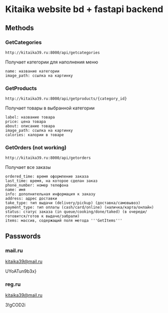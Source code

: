# Kitaika website bd + fastapi backend
## Methods
### GetCategories
```
http://kitaika39.ru:8000/api/getcategories
```
Получает категории для наполнения меню
```
name: название категории
image_path: ссылка на картинку
```
### GetProducts
```
http://kitaika39.ru:8000/api/getproducts/{category_id}
```
Получает товары в выбранной категории
```
label: название товара
price: цена товара
about: описание товара
image_path: ссылка на картинку
calories: калории в товаре
```
### GetOrders (not working)
```
http://kitaika39.ru:8000/api/getorders
```
Получает все заказы
```
ordered_time: время оформление заказа
last_time: время, на которое сделан заказ
phone_number: номер телефона
name: имя
info: дополнительная информация к заказу
address: адрес доставки
take_type: тип выдачи (delivery/pickup) (доставка/самовывоз)
payment_type: тип оплаты (cash/card/online) (наличка/карта/онлайн)
status: статус заказа (in queue/cooking/done/taked) (в очереди/готовится/готов к выдаче/забрали)
items: массив, содержащий поля метода '''GetItems'''
```

## Passwords
### mail.ru
kitaika39@mail.ru

UYoATun9b3x}
### reg.ru
kitaika39@mail.ru

3!gCOD2i
